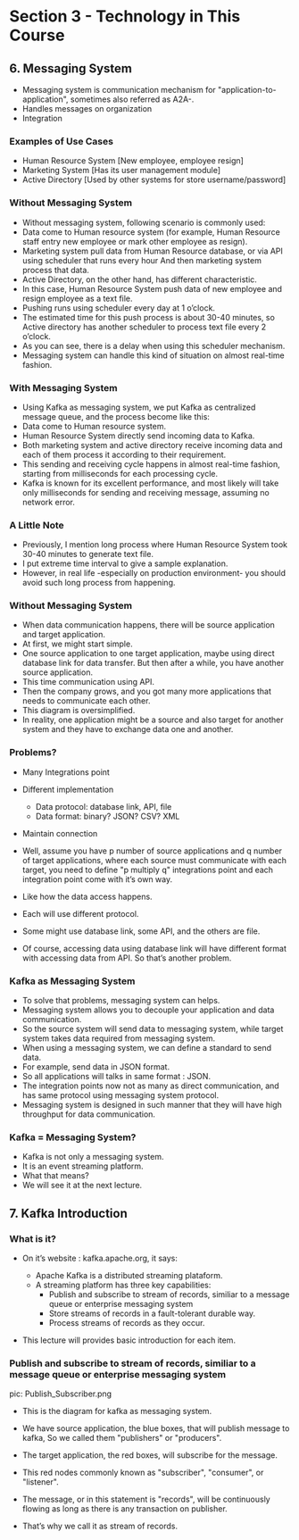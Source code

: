# Section 3 - Technology in This Course

## 6. Messaging System

- Messaging system is communication mechanism for "application-to-application", sometimes also referred as A2A-.
- Handles messages on organization
- Integration


### Examples of Use Cases

- Human Resource System [New employee, employee resign]
- Marketing System [Has its user management module]
- Active Directory [Used by other systems for store username/password]

### Without Messaging System

- Without messaging system, following scenario is commonly used:
- Data come to Human resource system (for example, Human Resource staff entry new employee or mark other employee as resign).
- Marketing system pull data from Human Resource database, or via API using scheduler that runs every hour And then marketing system process that data.
- Active Directory, on the other hand, has different characteristic.
- In this case, Human Resource System push data of new employee and resign employee as a text file.
- Pushing runs using scheduler every day at 1 o’clock.
- The estimated time for this push process is about 30-40 minutes, so Active directory has another scheduler to process text file every 2 o’clock.
- As you can see, there is a delay when using this scheduler mechanism.
- Messaging system can handle this kind of situation on almost real-time fashion. 
  

### With Messaging System

- Using Kafka as messaging system, we put Kafka as centralized message queue, and the process become like this: 
- Data come to Human resource system.
- Human Resource System directly send incoming data to Kafka.
- Both marketing system and active directory receive incoming data and each of them process it according to their requirement.
- This sending and receiving cycle happens in almost real-time fashion, starting from milliseconds for each processing cycle.
- Kafka is known for its excellent performance, and most likely will take only milliseconds for sending and receiving message, assuming no network error.

### A Little Note

- Previously, I mention long process where Human Resource System took 30-40 minutes to generate text file.
- I put extreme time interval to give a sample explanation.
- However, in real life -especially on production environment- you should avoid such long process from happening.

### Without Messaging System

- When data communication happens, there will be source application and target application.
- At first, we might start simple.
- One source application to one target application, maybe using direct database link for data transfer. But then after a while, you have another source application.
- This time communication using API.
- Then the company grows, and you got many more applications that needs to communicate each other.
- This diagram is oversimplified.
- In reality, one application might be a source and also target for another system and they have to exchange data one and another.


### Problems?

- Many Integrations point
- Different implementation
  - Data protocol: database link, API, file
  - Data format: binary? JSON? CSV? XML
- Maintain connection


- Well, assume you have p number of source applications and q number of target applications, where each source must communicate with each target, you need to define "p multiply q" integrations point and each integration point come with it’s own way.
- Like how the data access happens.
- Each will use different protocol.
- Some might use database link, some API, and the others are file.
- Of course, accessing data using database link will have different format with accessing data from API. So that’s another problem.

### Kafka as Messaging System

- To solve that problems, messaging system can helps.
- Messaging system allows you to decouple your application and data communication.
- So the source system will send data to messaging system, while target system takes data required from messaging system.
- When using a messaging system, we can define a standard to send data.
- For example, send data in JSON format.
- So all applications will talks in same format : JSON.
- The integration points now not as many as direct communication, and has same protocol using messaging system protocol.
- Messaging system is designed in such manner that they will have high throughput for data communication.


### Kafka = Messaging System?

- Kafka is not only a messaging system.
- It is an event streaming platform.
- What that means?
- We will see it at the next lecture.

## 7. Kafka Introduction

### What is it?


- On it’s website : kafka.apache.org, it says:
    - Apache Kafka is a distributed streaming plataform.
    - A streaming platform has three key capabilities:
      - Publish and subscribe to stream of records, similiar to a message queue or enterprise messaging system
      - Store streams of records in a fault-tolerant durable way.
      - Process streams of records as they occur.



- This lecture will provides basic introduction for each item.


### Publish and subscribe to stream of records, similiar to a message queue or enterprise messaging system

pic: Publish_Subscriber.png

- This is the diagram for kafka as messaging system.
- We have source application, the blue boxes, that will publish message to kafka, So we called them "publishers" or "producers".
- The target application, the red boxes, will subscribe for the message.
- This red nodes commonly known as "subscriber", "consumer", or "listener".

- The message, or in this statement is "records", will be continuously flowing as long as there is any transaction on publisher.
- That’s why we call it as stream of records.

